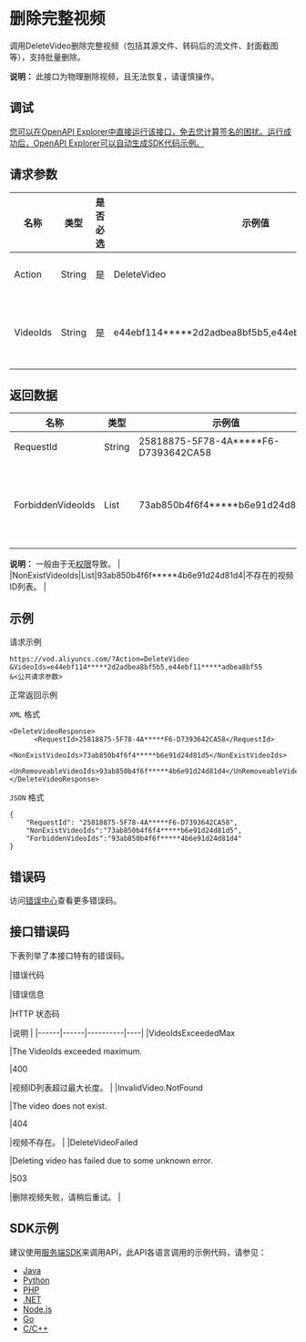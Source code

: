 # 删除完整视频

调用DeleteVideo删除完整视频（包括其源文件、转码后的流文件、封面截图等），支持批量删除。

**说明：** 此接口为物理删除视频，且无法恢复，请谨慎操作。

## 调试

[您可以在OpenAPI Explorer中直接运行该接口，免去您计算签名的困扰。运行成功后，OpenAPI Explorer可以自动生成SDK代码示例。](https://api.aliyun.com/#product=vod&api=DeleteVideo&type=RPC&version=2017-03-21)

## 请求参数

|名称|类型|是否必选|示例值|描述|
|--|--|----|---|--|
|Action|String|是|DeleteVideo|系统规定参数。取值：**DeleteVideo**。 |
|VideoIds|String|是|e44ebf114\*\*\*\*\*2d2adbea8bf5b5,e44ebf11\*\*\*\*\*adbea8bf55|视频ID列表。多个ID使用英文逗号（,）分隔。最多支持20个。 |

## 返回数据

|名称|类型|示例值|描述|
|--|--|---|--|
|RequestId|String|25818875-5F78-4A\*\*\*\*\*F6-D7393642CA58|请求ID。 |
|ForbiddenVideoIds|List|73ab850b4f6f4\*\*\*\*\*b6e91d24d81d5|被禁止操作的视频ID列表。

 **说明：** 一般由于无[权限](~~113600h~~)导致。 |
|NonExistVideoIds|List|93ab850b4f6f\*\*\*\*\*4b6e91d24d81d4|不存在的视频ID列表。 |

## 示例

请求示例

```
https://vod.aliyuncs.com/?Action=DeleteVideo
&VideoIds=e44ebf114*****2d2adbea8bf5b5,e44ebf11*****adbea8bf55
&<公共请求参数>
```

正常返回示例

`XML` 格式

```
<DeleteVideoResponse>
      <RequestId>25818875-5F78-4A*****F6-D7393642CA58</RequestId>
      <NonExistVideoIds>73ab850b4f6f4*****b6e91d24d81d5</NonExistVideoIds>
	  <UnRemoveableVideoIds>93ab850b4f6f*****4b6e91d24d81d4</UnRemoveableVideoIds>
</DeleteVideoResponse>
```

`JSON` 格式

```
{
    "RequestId": "25818875-5F78-4A*****F6-D7393642CA58",
    "NonExistVideoIds":"73ab850b4f6f4*****b6e91d24d81d5",
    "ForbiddenVideoIds":"93ab850b4f6f*****4b6e91d24d81d4"
}
```

## 错误码

访问[错误中心](https://error-center.aliyun.com/status/product/vod)查看更多错误码。

## 接口错误码

下表列举了本接口特有的错误码。

|错误代码

|错误信息

|HTTP 状态码

|说明 |
|------|------|----------|----|
|VideoIdsExceededMax

|The VideoIds exceeded maximum.

|400

|视频ID列表超过最大长度。 |
|InvalidVideo.NotFound

|The video does not exist.

|404

|视频不存在。 |
|DeleteVideoFailed

|Deleting video has failed due to some unknown error.

|503

|删除视频失败，请稍后重试。 |

## SDK示例

建议使用[服务端SDK](~~101789~~)来调用API，此API各语言调用的示例代码，请参见：

-   [Java](~~61063~~)
-   [Python](~~61054~~)
-   [PHP](~~61069~~)
-   [.NET](~~84750~~)
-   [Node.js](~~101396~~)
-   [Go](~~101411~~)
-   [C/C++](~~101261~~)

